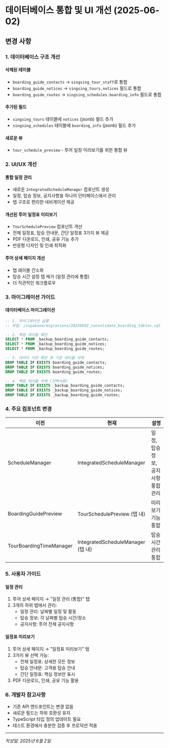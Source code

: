 # 데이터베이스 통합 및 UI 개선 (2025-06-02)

## 변경 사항

### 1. 데이터베이스 구조 개선

#### 삭제된 테이블
- `boarding_guide_contacts` → `singsing_tour_staff`로 통합
- `boarding_guide_notices` → `singsing_tours.notices` 필드로 통합  
- `boarding_guide_routes` → `singsing_schedules.boarding_info` 필드로 통합

#### 추가된 필드
- `singsing_tours` 테이블에 `notices` (jsonb) 필드 추가
- `singsing_schedules` 테이블에 `boarding_info` (jsonb) 필드 추가

#### 새로운 뷰
- `tour_schedule_preview` - 투어 일정 미리보기를 위한 통합 뷰

### 2. UI/UX 개선

#### 통합 일정 관리
- 새로운 `IntegratedScheduleManager` 컴포넌트 생성
- 일정, 탑승 정보, 공지사항을 하나의 인터페이스에서 관리
- 탭 구조로 편리한 네비게이션 제공

#### 개선된 투어 일정표 미리보기
- `TourSchedulePreview` 컴포넌트 개선
- 전체 일정표, 탑승 안내문, 간단 일정표 3가지 뷰 제공
- PDF 다운로드, 인쇄, 공유 기능 추가
- 반응형 디자인 및 인쇄 최적화

#### 투어 상세 페이지 개선
- 탭 레이블 간소화
- 탑승 시간 설정 탭 제거 (일정 관리에 통합)
- 더 직관적인 워크플로우

### 3. 마이그레이션 가이드

#### 데이터베이스 마이그레이션
```sql
-- 1. 마이그레이션 실행
-- 파일: /supabase/migrations/20250602_consolidate_boarding_tables.sql

-- 2. 백업 테이블 확인
SELECT * FROM _backup_boarding_guide_contacts;
SELECT * FROM _backup_boarding_guide_notices;
SELECT * FROM _backup_boarding_guide_routes;

-- 3. 데이터 이전 확인 후 기존 테이블 삭제
DROP TABLE IF EXISTS boarding_guide_contacts;
DROP TABLE IF EXISTS boarding_guide_notices;
DROP TABLE IF EXISTS boarding_guide_routes;

-- 4. 백업 테이블 삭제 (선택사항)
DROP TABLE IF EXISTS _backup_boarding_guide_contacts;
DROP TABLE IF EXISTS _backup_boarding_guide_notices;
DROP TABLE IF EXISTS _backup_boarding_guide_routes;
```

### 4. 주요 컴포넌트 변경

| 이전 | 현재 | 설명 |
|------|------|------|
| ScheduleManager | IntegratedScheduleManager | 일정, 탑승 정보, 공지사항 통합 관리 |
| BoardingGuidePreview | TourSchedulePreview (탭 내) | 미리보기 기능 통합 |
| TourBoardingTimeManager | IntegratedScheduleManager (탭 내) | 탑승 시간 관리 통합 |

### 5. 사용자 가이드

#### 일정 관리
1. 투어 상세 페이지 → "일정 관리 (통합)" 탭
2. 3개의 하위 탭에서 관리:
   - 일정 관리: 날짜별 일정 및 활동
   - 탑승 정보: 각 날짜별 탑승 시간/장소
   - 공지사항: 투어 전체 공지사항

#### 일정표 미리보기
1. 투어 상세 페이지 → "일정표 미리보기" 탭
2. 3가지 뷰 선택 가능:
   - 전체 일정표: 상세한 모든 정보
   - 탑승 안내문: 고객용 탑승 안내
   - 간단 일정표: 핵심 정보만 표시
3. PDF 다운로드, 인쇄, 공유 기능 활용

### 6. 개발자 참고사항

- 기존 API 엔드포인트는 변경 없음
- 새로운 필드는 하위 호환성 유지
- TypeScript 타입 정의 업데이트 필요
- 테스트 환경에서 충분한 검증 후 프로덕션 적용

---
*작성일: 2025년 6월 2일*